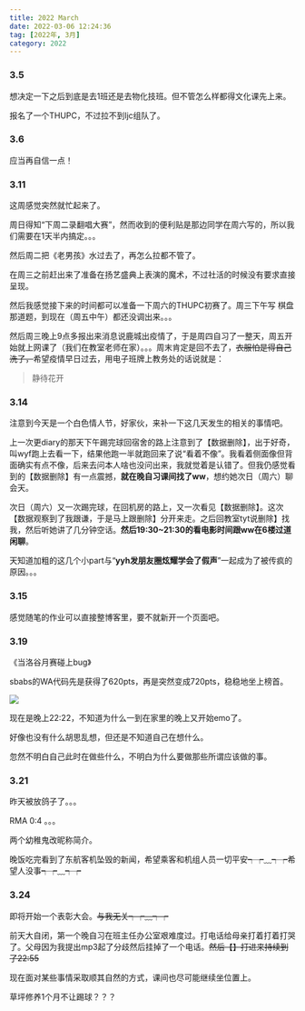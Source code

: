 ```yaml
---
title: 2022 March
date: 2022-03-06 12:24:36
tag: [2022年, 3月]
category: 2022
---
```


### 3.5

想决定一下之后到底是去1班还是去物化技班。但不管怎么样都得文化课先上来。

报名了一个THUPC，不过拉不到ljc组队了。

### 3.6

应当再自信一点！

### 3.11

这周感觉突然就忙起来了。

周日得知“下周二录翻唱大赛”，然而收到的便利贴是那边同学在周六写的，所以我们需要在1天半内搞定。。。

然后周二把《老男孩》水过去了，再怎么拉都不管了。

在周三之前赶出来了准备在扬艺盛典上表演的魔术，不过社活的时候没有要求直接呈现。

然后我感觉接下来的时间都可以准备一下周六的THUPC初赛了。周三下午写 棋盘 那道题，到现在（周五中午）都还没调出来。。。

然后周三晚上9点多报出来消息说鹿城出疫情了，于是周四自习了一整天，周五开始就上网课了（我们在教室老师在家）。。。周末肯定是回不去了，~~衣服怕是得自己洗了，~~希望疫情早日过去，用电子班牌上教务处的话说就是：

> 静待花开

### 3.14

注意到今天是一个白色情人节，好家伙，来补一下这几天发生的相关的事情吧。

上一次更diary的那天下午踢完球回宿舍的路上注意到了【数据删除】，出于好奇，叫wyf跑上去看一下，结果他跑一半就跑回来了说“看着不像”。我看着侧面像但背面确实有点不像，后来去问本人啥也没问出来，我就觉着是认错了。但我仍感觉看到的【数据删除】有一点震撼，**就在晚自习课间找了ww**，想约她次日（周六）聊会天。

次日（周六）又一次踢完球，在回机房的路上，又一次看见【数据删除】。这次【数据观察到了我跟谦，于是马上跟删除】分开来走。之后回教室tyt说删除】找我，然后听她讲了几分钟空话。**然后19:30~21:30的看电影时间跟ww在6楼过道闲聊**。

天知道加粗的这几个小part与“**yyh发朋友圈炫耀学会了假声**”一起成为了被传疯的原因。。。

### 3.15

感觉随笔的作业可以直接整博客里，要不就新开一个页面吧。

### 3.19

《当洛谷月赛碰上bug》

sbabs的WA代码先是获得了620pts，再是突然变成720pts，稳稳地坐上榜首。

![](/medias/image/abs.png)

现在是晚上22:22，不知道为什么一到在家里的晚上又开始emo了。

好像也没有什么胡思乱想，但还是不知道自己在想什么。

忽然不明白自己此时在做些什么，不明白为什么要做那些所谓应该做的事。

### 3.21

昨天被放鸽子了。。。

RMA 0:4 。。。

两个幼稚鬼改昵称简介。

晚饭吃完看到了东航客机坠毁的新闻，希望乘客和机组人员一切平安┭┮﹏┭┮希望人没事┭┮﹏┭┮

### 3.24

即将开始一个表彰大会。~~与我无关┭┮﹏┭┮~~

前天大自闭，第一个晚自习在班主任办公室艰难度过。打电话给母亲打着打着打哭了。父母因为我提出mp3起了分歧然后挂掉了一个电话。~~然后【】打进来持续到了22:55~~

现在面对某些事情采取顺其自然的方式，课间也尽可能继续坐位置上。

草坪修养1个月不让踢球？？？